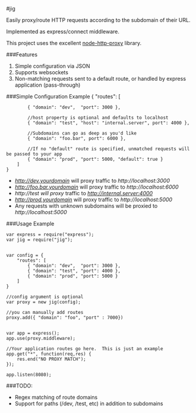 #jig

Easily proxy/route HTTP requests according to the subdomain of their URL.

Implemented as express/connect middleware.

This project uses the excellent [node-http-proxy](https://github.com/nodejitsu/node-http-proxy) library.



###Features

1. Simple configuration via JSON
2. Supports websockets
1. Non-matching requests sent to a default route, or handled by express application (pass-through)



###Simple Configuration Example
	{
		"routes": [
			
			{ "domain": "dev",  "port": 3000 },
			
			//host property is optional and defaults to localhost
			{ "domain": "test", "host": "internal.server", port": 4000 },
			
			//Subdomains can go as deep as you'd like
			{ "domain": "foo.bar", port": 6000 },
			
			//If no "default" route is specified, unmatched requests will be passed to your app 
			{ "domain": "prod", "port": 5000, "default": true }
		]
	}
	
* *http://dev.yourdomain* will proxy traffic to *http://localhost:3000*  
* *http://foo.bar.yourdomain* will proxy traffic to *http://localhost:6000*  
* *http://test will proxy* traffic to *http://internal.server:4000*
* *http://prod.yourdomain* will proxy traffic to *http://localhost:5000*
* Any requests with unknown subdomains will be proxied to *http://localhost:5000*


###Usage Example

	var express = require("express");
	var jig = require("jig");
	
	
	var config = {
		"routes": [
			{ "domain": "dev",  "port": 3000 },
			{ "domain": "test", "port": 4000 },
			{ "domain": "prod", "port": 5000 }
		]
	}
	
	//config argument is optional
	var proxy = new jig(config);
	
	//you can manually add routes
	proxy.add({ "domain": "foo", "port" : 7000})
	
	
	var app = express();
	app.use(proxy.middleware);
	
	//Your application routes go here.  This is just an example
	app.get("*", function(req,res) {
		res.end("NO PROXY MATCH");
	});

	app.listen(8080);
	
###TODO:
* Regex matching of route domains
* Support for paths (/dev, /test, etc) in addition to subdomains











